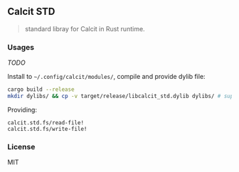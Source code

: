 ## Calcit STD

> standard libray for Calcit in Rust runtime.

### Usages

_TODO_

Install to `~/.config/calcit/modules/`, compile and provide dylib file:

```bash
cargo build --release
mkdir dylibs/ && cp -v target/release/libcalcit_std.dylib dylibs/ # supported macos only
```

Providing:

```cirru
calcit.std.fs/read-file!
calcit.std.fs/write-file!
```

### License

MIT
